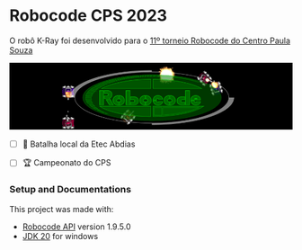 # Robocode CPS 2023
O robô K-Ray foi desenvolvido para o [11º torneio Robocode do Centro Paula Souza](http://www.robotica.cpscetec.com.br/verEventos.php?pag=50)

![Logo do Robocode](/assets/thumbnail.png)

- [ ] 🏅 Batalha local da Etec Abdias 
- [ ] 🏆 Campeonato do CPS


### Setup and Documentations
This project was made with:
- [Robocode API](https://robocode.sourceforge.io/docs/robocode/) version 1.9.5.0
- [JDK 20](https://www.java.com/en/) for windows
